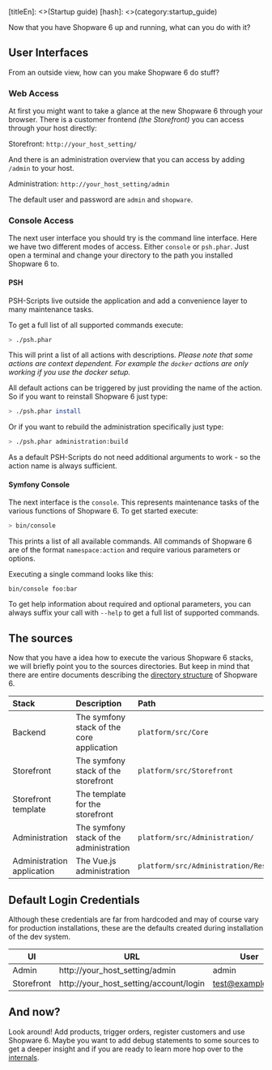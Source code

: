 [titleEn]: <>(Startup guide)
[hash]: <>(category:startup_guide)

Now that you have Shopware 6 up and running, what can you do with it?

## User Interfaces

From an outside view, how can you make Shopware 6 do stuff?

### Web Access

At first you might want to take a glance at the new Shopware 6 through your browser. There is a customer 
frontend *(the Storefront)* you can access through your host directly: 

Storefront: `http://your_host_setting/`

And there is an administration overview that you can access by adding `/admin` to your host.

Administration: `http://your_host_setting/admin`

The default user and password are `admin` and `shopware`.

### Console Access

The next user interface you should try is the command line interface. Here we have two different modes of 
access. Either `console` or `psh.phar`. Just open a terminal and change your directory to the path you 
installed Shopware 6 to.

#### PSH

PSH-Scripts live outside the application and add a convenience layer to many maintenance tasks.

To get a full list of all supported commands execute:

```bash
> ./psh.phar
```

This will print a list of all actions with descriptions. *Please note that some actions are context dependent.
For example the `docker` actions are only working if you use the docker setup.*

All default actions can be triggered by just providing the name of the action. So if you want to reinstall
Shopware 6 just type:

```bash
> ./psh.phar install
```

Or if you want to rebuild the administration specifically just type:

```bash
> ./psh.phar administration:build
```

As a default PSH-Scripts do not need additional arguments to work - so the action name is always sufficient. 

#### Symfony Console

The next interface is the `console`. This represents maintenance tasks of the various functions of Shopware 6.
To get started execute: 

```bash
> bin/console
```

This prints a list of all available commands. All commands of Shopware 6 are of the format `namespace:action` 
and require various parameters or options.

Executing a single command looks like this:

```
bin/console foo:bar
```

To get help information about required and optional parameters, you can always suffix your call 
with `--help` to get a full list of supported commands.

## The sources

Now that you have a idea how to execute the various Shopware 6 stacks, we will briefly point you to the 
sources directories. But keep in mind that there are entire documents describing 
the [directory structure](./../../60-references-internals/70-directory-structure.md) of Shopware 6.

| Stack | Description | Path
| :---- | :---- | :----
| Backend | The symfony stack of the core application | `platform/src/Core`
| Storefront  | The symfony stack of the storefront | `platform/src/Storefront`
| Storefront template | The template for the storefront| | `platform/src/Storefront/Resources`
| Administration | The symfony stack of the administration | `platform/src/Administration/`
| Administration application | The Vue.js administration | `platform/src/Administration/Resources/app/administration`

## Default Login Credentials

Although these credentials are far from hardcoded and may of course vary for production installations,
these are the defaults created during installation of the dev system.

|  UI  | URL  | User | Password 
| ---- | ---- |----- | ----
| Admin | http://your_host_setting/admin | admin | shopware 
| Storefront | http://your_host_setting/account/login | test@example.com | shopware 

## And now?

Look around! Add products, trigger orders, register customers and use Shopware 6.
Maybe you want to add debug statements to some sources to get a deeper insight and if you are ready 
to learn more hop over to the [internals](./../../60-references-internals/__categoryInfo.md).
